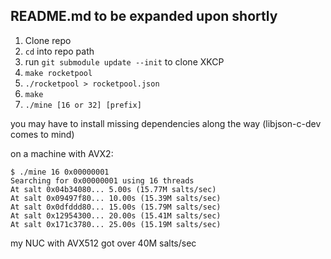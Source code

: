 ## README.md to be expanded upon shortly

1. Clone repo
2. `cd` into repo path
3. run `git submodule update --init` to clone XKCP
3. `make rocketpool`
4. `./rocketpool > rocketpool.json`
5. `make`
6. `./mine [16 or 32] [prefix]`

you may have to install missing dependencies along the way (libjson-c-dev comes to mind)

on a machine with AVX2:
```
$ ./mine 16 0x00000001
Searching for 0x00000001 using 16 threads
At salt 0x04b34080... 5.00s (15.77M salts/sec)
At salt 0x09497f80... 10.00s (15.39M salts/sec)
At salt 0x0dfddd80... 15.00s (15.79M salts/sec)
At salt 0x12954300... 20.00s (15.41M salts/sec)
At salt 0x171c3780... 25.00s (15.19M salts/sec)
```

my NUC with AVX512 got over 40M salts/sec

